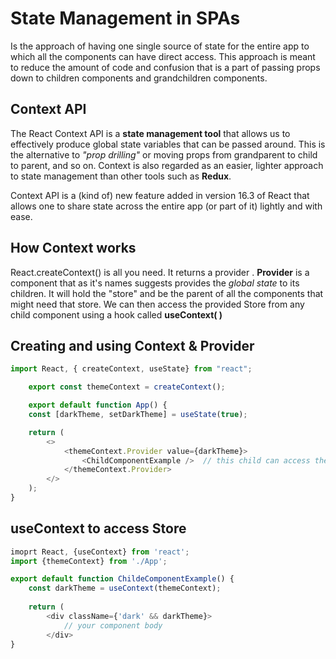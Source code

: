 # State Management in SPAs
Is the approach of having one single source of state for the entire app to which all the components can have direct access.
This approach is meant to reduce the amount of code and confusion that is a part of passing props down to children components and grandchildren components.  

## Context API
The React Context API is a **state management tool** that allows us to effectively produce global state variables that can be passed around. This is the alternative to *"prop drilling"* or moving props from grandparent to child to parent, and so on. Context is also regarded as an easier, lighter approach to state management than other tools such as **Redux**.

Context API is a (kind of) new feature added in version 16.3 of React that allows one to share state across the entire app (or part of it) lightly and with ease.

## How Context works

React.createContext() is all you need. It returns a provider . **Provider** is a component that as it's names suggests provides the *global state* to its children. It will hold the "store" and be the parent of all the components that might need that store.
We can then access the provided Store from any child component using a hook called **useContext( )**


## Creating and using  Context & Provider 
```js
import React, { createContext, useState} from "react";

	export const themeContext = createContext();

	export default function App() {
	const [darkTheme, setDarkTheme] = useState(true);

	return (
		<>
			<themeContext.Provider value={darkTheme}>
				<ChildComponentExample />  // this child can access the context value
			</themeContext.Provider>
		</>
	);
}
```

## useContext to access Store
```js
imoprt React, {useContext} from 'react';
import {themeContext} from './App';

export default function ChildeComponentExample() {
	const darkTheme = useContext(themeContext);
	
	return (
		<div className={'dark' && darkTheme}>
			// your component body
		</div>
}
```